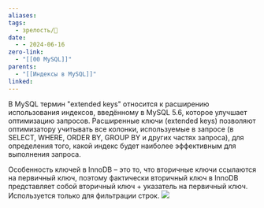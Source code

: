 ```yaml
---
aliases: 
tags:
  - зрелость/🌱
date:
  - - 2024-06-16
zero-link:
  - "[[00 MySQL]]"
parents:
  - "[[Индексы в MySQL]]"
linked:
---
```

В MySQL термин "extended keys" относится к расширению использования индексов, введённому в MySQL 5.6, которое улучшает оптимизацию запросов. Расширенные ключи (extended keys) позволяют оптимизатору учитывать все колонки, используемые в запросе (в SELECT, WHERE, ORDER BY, GROUP BY и других частях запроса), для определения того, какой индекс будет наиболее эффективным для выполнения запроса.

Особенность ключей в InnoDB – это то, что вторичные ключи ссылаются на первичный ключ, поэтому фактически вторичный ключ в InnoDB представляет собой вторичный ключ + указатель на первичный ключ. Используется только для фильтрации строк.
![](Pasted%20image%2020240616114457.png)